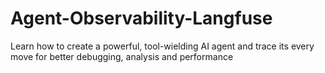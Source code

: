 # Agent-Observability-Langfuse
Learn how to create a powerful, tool-wielding AI agent and trace its every move for better debugging, analysis and performance
